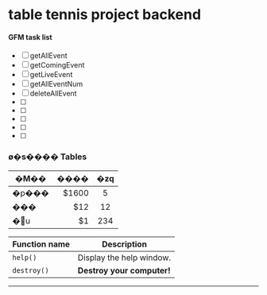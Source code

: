 # table tennis project backend

#### GFM task list

- [ ] getAllEvent
- [ ] getComingEvent
- [ ] getLiveEvent
- [ ] getAllEventNum
- [ ] deleteAllEvent
- [ ] 
- [ ] 
- [ ] 
- [ ] 
- [ ] 

>

### ø�s���� Tables

| �M��        | ����   |  �ƶq  |
| --------   | -----:  | :----:  |
| �p���      | $1600   |   5     |
| ���        |   $12   |   12   |
| �޽u        |    $1    |  234  |


| Function name | Description                    |
| ------------- | ------------------------------ |
| `help()`      | Display the help window.       |
| `destroy()`   | **Destroy your computer!**     |

----


